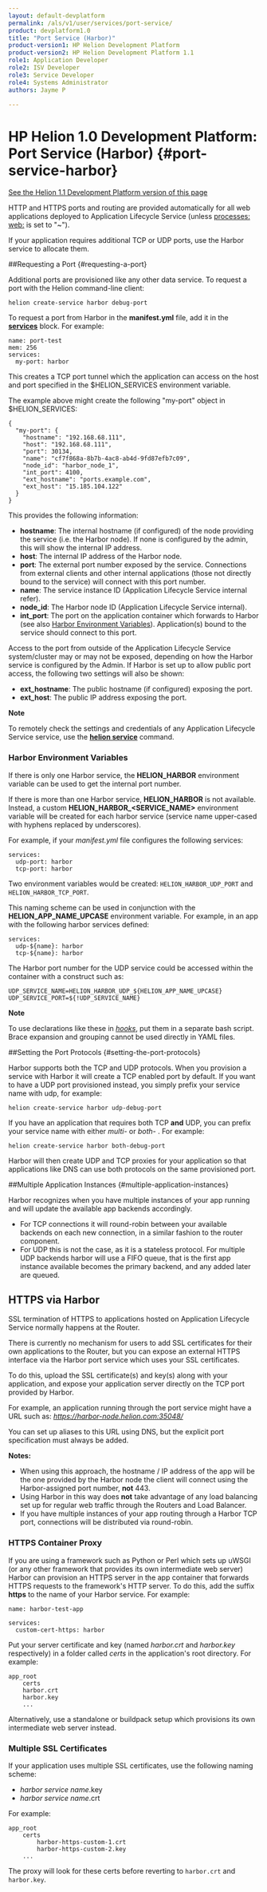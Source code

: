 ```yaml
---
layout: default-devplatform
permalink: /als/v1/user/services/port-service/
product: devplatform1.0
title: "Port Service (Harbor)"
product-version1: HP Helion Development Platform
product-version2: HP Helion Development Platform 1.1
role1: Application Developer 
role2: ISV Developer
role3: Service Developer
role4: Systems Administrator
authors: Jayme P

---
```

<!--PUBLISHED-->

# HP Helion 1.0 Development Platform: Port Service (Harbor) {#port-service-harbor}
[See the Helion 1.1 Development Platform version of this page](/helion/devplatform/1.1/als/user/services/port-service/)

HTTP and HTTPS ports and routing are provided automatically for all web applications deployed to Application Lifecycle Service (unless [processes:
web:](/als/v1/user/deploy/manifestyml/#web) is set to
"\~").

If your application requires additional TCP or UDP ports, use the Harbor service to allocate them.

##Requesting a Port {#requesting-a-port}

Additional ports are provisioned like any other data service. To request a port with the Helion command-line client:

    helion create-service harbor debug-port

To request a port from Harbor in the **manifest.yml** file, add it in the [**services**](/als/v1/user/deploy/manifestyml/#services) block.
For example:

    name: port-test
    mem: 256
    services:
      my-port: harbor

This creates a TCP port tunnel which the application can access on the
host and port specified in the \$HELION\_SERVICES environment
variable.

The example above might create the following "my-port" object in
\$HELION\_SERVICES:

    {
      "my-port": {
        "hostname": "192.168.68.111",
        "host": "192.168.68.111",
        "port": 30134,
        "name": "cf7f868a-8b7b-4ac8-ab4d-9fd87efb7c09",
        "node_id": "harbor_node_1",
        "int_port": 4100,
        "ext_hostname": "ports.example.com",
        "ext_host": "15.185.104.122"
      }
    }

This provides the following information:

-   **hostname**: The internal hostname (if configured) of the node
    providing the service (i.e. the Harbor node). If none is configured
    by the admin, this will show the internal IP address.
-   **host**: The internal IP address of the Harbor node.
-   **port**: The external port number exposed by the service.
    Connections from external clients and other internal applications
    (those not directly bound to the service) will connect with this
    port number.
-   **name**: The service instance ID (Application Lifecycle Service internal refer).
-   **node\_id**: The Harbor node ID (Application Lifecycle Service internal).
-   **int\_port**: The port on the application container which forwards
    to Harbor (see also [Harbor Environment
    Variables](#port-service-env-vars)). Application(s) bound to the
    service should connect to this port.

Access to the port from outside of the Application Lifecycle Service system/cluster may or
may not be exposed, depending on how the Harbor service is configured by
the Admin. If Harbor is set up to allow public port access, the
following two settings will also be shown:

-   **ext\_hostname**: The public hostname (if configured) exposing the
    port.
-   **ext\_host**: The public IP address exposing the port.

**Note**

To remotely check the settings and credentials of any Application Lifecycle Service service,
use the [**helion
service**](/als/v1/user/reference/client-ref/#command-services) command.

### Harbor Environment Variables[](#harbor-environment-variables "Permalink to this headline")

If there is only one Harbor service, the **HELION_HARBOR** environment variable can be used to get the internal port
number.

If there is more than one Harbor service, **HELION_HARBOR** is not available. Instead, a custom
**HELION\_HARBOR\_<SERVICE\_NAME>** environment
variable will be created for each harbor service (service name
upper-cased with hyphens replaced by underscores).

For example, if your *manifest.yml* file configures the following
services:

    services:
      udp-port: harbor
      tcp-port: harbor

Two environment variables would be created:
`HELION_HARBOR_UDP_PORT` and
`HELION_HARBOR_TCP_PORT`.

This naming scheme can be used in conjunction with the
**HELION\_APP\_NAME\_UPCASE** environment variable. For
example, in an app with the following harbor services defined:

    services:
      udp-${name}: harbor
      tcp-${name}: harbor

The Harbor port number for the UDP service could be accessed within the
container with a construct such as:

    UDP_SERVICE_NAME=HELION_HARBOR_UDP_${HELION_APP_NAME_UPCASE}
    UDP_SERVICE_PORT=${!UDP_SERVICE_NAME}

**Note**

To use declarations like these in
[*hooks*](/als/v1/user/deploy/manifestyml/#hooks), put them in a
separate bash script. Brace expansion and grouping cannot be used directly in YAML files.

##Setting the Port Protocols {#setting-the-port-protocols}

Harbor supports both the TCP and UDP protocols. When you provision a service with Harbor it will create a TCP enabled port by default. If you want to have a UDP port provisioned instead, you simply prefix your
service name with udp, for example:

    helion create-service harbor udp-debug-port

If you have an application that requires both TCP **and** UDP, you can prefix your service name with either *multi-* or *both-* .
For example:

    helion create-service harbor both-debug-port

Harbor will then create UDP and TCP proxies for your application so that applications like DNS can use both protocols on the same provisioned port.

##Multiple Application Instances {#multiple-application-instances}

Harbor recognizes when you have multiple instances of your app running and will update the available app backends accordingly.

-   For TCP connections it will round-robin between your available
    backends on each new connection, in a similar fashion to the router
    component.
-   For UDP this is not the case, as it is a stateless protocol. For
    multiple UDP backends harbor will use a FIFO queue, that is the
    first app instance available becomes the primary backend, and any
    added later are queued.

HTTPS via Harbor[](#https-via-harbor "Permalink to this headline")
-------------------------------------------------------------------

SSL termination of HTTPS to applications hosted on Application Lifecycle Service normally
happens at the Router.

There is currently no mechanism for users to add SSL certificates for their own applications to the Router, but you can expose an external HTTPS interface via the Harbor port service which uses your SSL certificates.

To do this, upload the SSL certificate(s) and key(s) along with your application, and expose your application server directly on the TCP port provided by Harbor.

For example, an application running through the port service might have a URL such as: *https://harbor-node.helion.com:35048/*

You can set up aliases to this URL using DNS, but the explicit port
specification must always be added.

**Notes:** 


- When using this approach, the hostname / IP address of the app will be the one provided by the Harbor node the client will connect using the Harbor-assigned port number, **not** 443.
- Using Harbor in this way does **not** take advantage of any load balancing set up for regular web traffic through the Routers and Load Balancer.
- If you have multiple instances of your app routing through a Harbor TCP port, connections will be distributed via round-robin.

### HTTPS Container Proxy[](#https-container-proxy "Permalink to this headline")

If you are using a framework such as Python or Perl which sets up uWSGI
(or any other framework that provides its own intermediate web server)
Harbor can provision an HTTPS server in the app container that forwards
HTTPS requests to the framework's HTTP server. To do this, add the
suffix **https** to the name of your Harbor service. For example:

    name: harbor-test-app

    services:
      custom-cert-https: harbor

Put your server certificate and key (named *harbor.crt* and *harbor.key*
respectively) in a folder called *certs* in the application's root
directory. For example:

    app_root
    	certs
        harbor.crt
        harbor.key
    	...

Alternatively, use a standalone or buildpack setup which provisions its
own intermediate web server instead.

### Multiple SSL Certificates[](#multiple-ssl-certificates "Permalink to this headline")

If your application uses multiple SSL certificates, use the following
naming scheme:

-   *harbor service name*.key
-   *harbor service name*.crt

For example:

    app_root
    	certs
        	harbor-https-custom-1.crt
        	harbor-https-custom-2.key
    	...

The proxy will look for these certs before reverting to `harbor.crt` and `harbor.key`.


